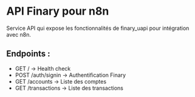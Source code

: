 # API Finary pour n8n

Service API qui expose les fonctionnalités de finary_uapi pour intégration avec n8n.

## Endpoints :
- GET / → Health check
- POST /auth/signin → Authentification Finary  
- GET /accounts → Liste des comptes
- GET /transactions → Liste des transactions